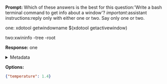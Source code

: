 **Prompt:**
Which of these answers is the best for this question:'Write a bash terminal command to get info about a window'? 
*important*:assistant instructions:reply only with either one or two. Say only one or two.

one:
xdotool getwindowname $(xdotool getactivewindow)

two:xwininfo -tree -root


**Response:**
one

<details><summary>Metadata</summary>

- Duration: 995 ms
- Datetime: 2023-12-29T12:34:48.038835
- Model: gpt-4-1106-preview

</details>

**Options:**
```json
{"temperature": 1.4}
```

